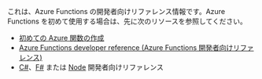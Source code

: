 これは、Azure Functions の開発者向けリファレンス情報です。Azure Functions を初めて使用する場合は、先に次のリソースを参照してください。

* [初めての Azure 関数の作成](../articles/azure-functions/functions-create-first-azure-function.md)
* [Azure Functions developer reference (Azure Functions 開発者向けリファレンス)](../articles/azure-functions/functions-reference.md)
* [C#](../articles/azure-functions/functions-reference-csharp.md)、[F#](../articles/azure-functions/functions-reference-fsharp.md) または [Node](../articles/azure-functions/functions-reference-node.md) 開発者向けリファレンス

<!---HONumber=AcomDC_0921_2016-->